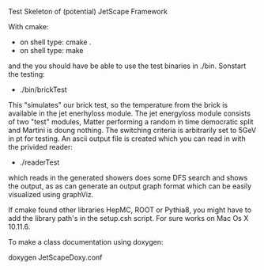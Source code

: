 Test Skeleton of (potential) JetScape Framework

With cmake:

- on shell type: cmake .
- on shell type: make

and the you should have be able to use the test binaries in ./bin.
Sonstart the testing:

- ./bin/brickTest

This "simulates" our brick test, so the temperature from the brick is available in the jet enerhyloss module. The jet energyloss module consists of two "test" modules, Matter performing a random in time democratic split and Martini is doung nothing. The switching criteria is arbitrarily set to 5GeV in pt for testing. An ascii output file is created which you can read in with the privided reader:

- ./readerTest

which reads in the generated showers does some DFS search and shows the output, as as can generate an output graph format which can be easily visualized using graphViz.

If cmake found other libraries HepMC, ROOT or Pythia8, you might have to add the library path's in the setup.csh script.
For sure works on Mac Os X 10.11.6.

To make a class documentation using doxygen:

doxygen JetScapeDoxy.conf
